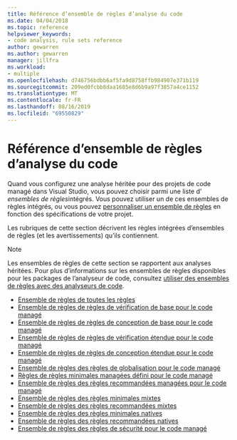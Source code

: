 ```yaml
---
title: Référence d’ensemble de règles d’analyse du code
ms.date: 04/04/2018
ms.topic: reference
helpviewer_keywords:
- code analysis, rule sets reference
author: gewarren
ms.author: gewarren
manager: jillfra
ms.workload:
- multiple
ms.openlocfilehash: d746756bdbb6af5fa9d8758ffb984907e371b119
ms.sourcegitcommit: 209ed0fcbb8daa1685e8d6b9a97f3857a4ce1152
ms.translationtype: MT
ms.contentlocale: fr-FR
ms.lasthandoff: 08/16/2019
ms.locfileid: "69550829"
---
```

# <a name="code-analysis-rule-set-reference"></a>Référence d’ensemble de règles d’analyse du code

Quand vous configurez une analyse héritée pour des projets de code managé dans Visual Studio, vous pouvez choisir parmi une liste d' *ensembles de règles*intégrés. Vous pouvez utiliser un de ces ensembles de règles intégrés, ou vous pouvez [personnaliser un ensemble de règles](../code-quality/how-to-create-a-custom-rule-set.md) en fonction des spécifications de votre projet.

Les rubriques de cette section décrivent les règles intégrées d’ensembles de règles (et les avertissements) qu’ils contiennent.

> [!NOTE]
> Les ensembles de règles de cette section se rapportent aux analyses héritées. Pour plus d’informations sur les ensembles de règles disponibles pour les packages de l’analyseur de code, consultez [utiliser des ensembles de règles avec des analyseurs de code](analyzer-rule-sets.md).

- [Ensemble de règles de toutes les règles](all-rules-rule-set.md)
- [Ensemble de règles de règles de vérification de base pour le code managé](basic-correctness-rules-rule-set-for-managed-code.md)
- [Ensemble de règles de règles de conception de base pour le code managé](basic-design-guideline-rules-rule-set-for-managed-code.md)
- [Ensemble de règles de règles de vérification étendue pour le code managé](extended-correctness-rules-rule-set-for-managed-code.md)
- [Ensemble de règles de règles de conception étendue pour le code managé](extended-design-guidelines-rules-rule-set-for-managed-code.md)
- [Ensemble de règles des règles de globalisation pour le code managé](globalization-rules-rule-set-for-managed-code.md)
- [Règles de règles minimales managées défini pour le code managé](managed-minimum-rules-rule-set-for-managed-code.md)
- [Ensemble de règles des règles recommandées managées pour le code managé](managed-recommended-rules-rule-set-for-managed-code.md)
- [Ensemble de règles des règles minimales mixtes](mixed-minimum-rules-rule-set.md)
- [Ensemble de règles des règles recommandées mixtes](mixed-recommended-rules-rule-set.md)
- [Ensemble de règles des règles minimales natives](native-minimum-rules-rule-set.md)
- [Ensemble de règles des règles recommandées natives](native-recommended-rules-rule-set.md)
- [Ensemble de règles des règles de sécurité pour le code managé](security-rules-rule-set-for-managed-code.md)
